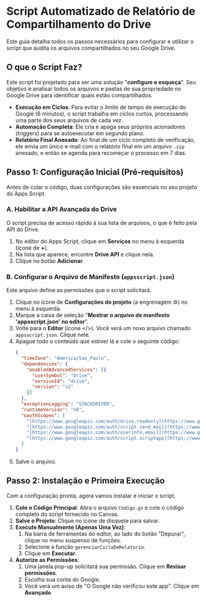 # Script Automatizado de Relatório de Compartilhamento do Drive

Este guia detalha todos os passos necessários para configurar e utilizar o script que audita os arquivos compartilhados no seu Google Drive.

## O que o Script Faz?

Este script foi projetado para ser uma solução "**configure e esqueça**". Seu objetivo é analisar todos os arquivos e pastas de sua propriedade no Google Drive para identificar quais estão compartilhados.

* **Execução em Ciclos**: Para evitar o limite de tempo de execução do Google (6 minutos), o script trabalha em ciclos curtos, processando uma parte dos seus arquivos de cada vez.
* **Automação Completa**: Ele cria e apaga seus próprios acionadores (triggers) para se autoexecutar em segundo plano.
* **Relatório Final Anexado**: Ao final de um ciclo completo de verificação, ele envia um único e-mail com o relatório final em um arquivo `.zip` anexado, e então se agenda para recomeçar o processo em 7 dias.

## Passo 1: Configuração Inicial (Pré-requisitos)

Antes de colar o código, duas configurações são essenciais no seu projeto do Apps Script.

### A. Habilitar a API Avançada do Drive

O script precisa de acesso rápido à sua lista de arquivos, o que é feito pela API do Drive.

1.  No editor do Apps Script, clique em **Serviços** no menu à esquerda (ícone de **+**).
2.  Na lista que aparece, encontre **Drive API** e clique nela.
3.  Clique no botão **Adicionar**.

### B. Configurar o Arquivo de Manifesto (`appsscript.json`)

Este arquivo define as permissões que o script solicitará.

1.  Clique no ícone de **Configurações do projeto** (a engrenagem ⚙️) no menu à esquerda.
2.  Marque a caixa de seleção "**Mostrar o arquivo de manifesto 'appsscript.json' no editor**".
3.  Volte para o **Editor** (ícone </>). Você verá um novo arquivo chamado `appsscript.json`. Clique nele.
4.  Apague todo o conteúdo que estiver lá e cole o seguinte código:
    ```json
    {
      "timeZone": "America/Sao_Paulo",
      "dependencies": {
        "enabledAdvancedServices": [{
          "userSymbol": "Drive",
          "serviceId": "drive",
          "version": "v2"
        }]
      },
      "exceptionLogging": "STACKDRIVER",
      "runtimeVersion": "V8",
      "oauthScopes": [
        "[https://www.googleapis.com/auth/drive.readonly](https://www.googleapis.com/auth/drive.readonly)",
        "[https://www.googleapis.com/auth/script.send_mail](https://www.googleapis.com/auth/script.send_mail)",
        "[https://www.googleapis.com/auth/userinfo.email](https://www.googleapis.com/auth/userinfo.email)",
        "[https://www.googleapis.com/auth/script.scriptapp](https://www.googleapis.com/auth/script.scriptapp)"
      ]
    }
    ```
5.  Salve o arquivo.

## Passo 2: Instalação e Primeira Execução

Com a configuração pronta, agora vamos instalar e iniciar o script.

1.  **Cole o Código Principal**: Abra o arquivo `Código.gs` e cole o código completo do script fornecido no Canvas.
2.  **Salve o Projeto**: Clique no ícone de disquete para salvar.
3.  **Execute Manualmente (Apenas Uma Vez)**:
    1.  Na barra de ferramentas do editor, ao lado do botão "Depurar", clique no menu suspenso de funções.
    2.  Selecione a função `gerenciarCicloDeRelatorio`.
    3.  Clique em **Executar**.
4.  **Autorize as Permissões**:
    1.  Uma janela pop-up solicitará sua permissão. Clique em **Revisar permissões**.
    2.  Escolha sua conta do Google.
    3.  Você verá um aviso de "O Google não verificou este app". Clique em **Avançado**